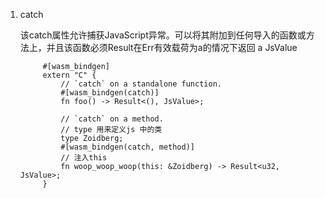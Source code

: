 1. catch

    该catch属性允许捕获JavaScript异常。可以将其附加到任何导入的函数或方法上，并且该函数必须Result在Err有效载荷为a的情况下返回 a JsValue

            #[wasm_bindgen]
            extern "C" {
                // `catch` on a standalone function.
                #[wasm_bindgen(catch)]
                fn foo() -> Result<(), JsValue>;

                // `catch` on a method.
                // type 用来定义js 中的类
                type Zoidberg;
                #[wasm_bindgen(catch, method)]
                // 注入this
                fn woop_woop_woop(this: &Zoidberg) -> Result<u32, JsValue>;
            }
